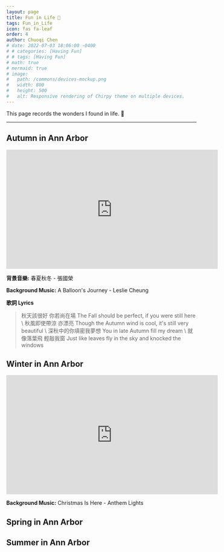 ```yaml
---
layout: page
title: Fun in Life 🍭
tags: Fun_in_Life
icon: fas fa-leaf
order: 4
author: Chuoqi Chen
# date: 2022-07-03 18:06:00 -0400
# # categories: [Having Fun]
# # tags: [Having Fun]
# math: true
# mermaid: true
# image:
#   path: /commons/devices-mockup.png
#   width: 800
#   height: 500
#   alt: Responsive rendering of Chirpy theme on multiple devices.
---
```


This page records the wonders I found in life. 🌿

---
## Autumn in Ann Arbor

<iframe width="560" height="315" src="https://www.youtube.com/embed/1HekhXEir9k" title="YouTube video player" frameborder="0" allow="accelerometer; autoplay; clipboard-write; encrypted-media; gyroscope; picture-in-picture" allowfullscreen></iframe>


**背景音樂:** 春夏秋冬 - 張國榮 

**Background Music:** A Balloon's Journey - Leslie Cheung

**歌詞 Lyrics**

> 秋天該很好 你若尚在場 The Fall should be perfect, if you were still here \\
秋風即使帶涼 亦漂亮     Though the Autumn wind is cool, it's still very beautiful \\
深秋中的你填密我夢想    You in late Autumn fill my dream \\
就像落葉飛 輕敲我窗     Just like leaves fly in the sky and knocked the windows

## Winter in Ann Arbor

<iframe width="560" height="315" src="https://www.youtube-nocookie.com/embed/OJKp7JGO9sQ" title="YouTube video player" frameborder="0" allow="accelerometer; autoplay; clipboard-write; encrypted-media; gyroscope; picture-in-picture" allowfullscreen></iframe>

**Background Music:** Christmas Is Here - Anthem Lights


## Spring in Ann Arbor

## Summer in Ann Arbor